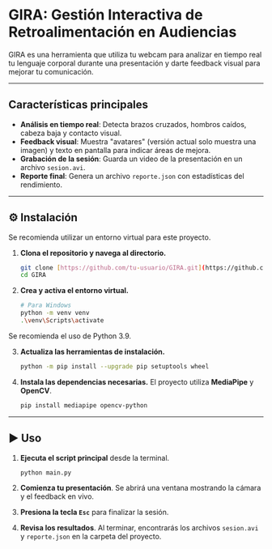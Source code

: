 # GIRA: Gestión Interactiva de Retroalimentación en Audiencias

GIRA es una herramienta que utiliza tu webcam para analizar en tiempo real tu lenguaje corporal durante una presentación y darte feedback visual para mejorar tu comunicación.

---
##  Características principales

* **Análisis en tiempo real**: Detecta brazos cruzados, hombros caídos, cabeza baja y contacto visual.
* **Feedback visual**: Muestra "avatares" (versión actual solo muestra una imagen) y texto en pantalla para indicar áreas de mejora.
* **Grabación de la sesión**: Guarda un video de la presentación en un archivo `sesion.avi`.
* **Reporte final**: Genera un archivo `reporte.json` con estadísticas del rendimiento.

---
## ⚙️ Instalación

Se recomienda utilizar un entorno virtual para este proyecto.

1.  **Clona el repositorio y navega al directorio.**
    ```bash
    git clone [https://github.com/tu-usuario/GIRA.git](https://github.com/tu-usuario/GIRA.git)
    cd GIRA
    ```

2.  **Crea y activa el entorno virtual.**
    ```bash
    # Para Windows
    python -m venv venv
    .\venv\Scripts\activate
    ```
Se recomienda el uso de Python 3.9.

3.  **Actualiza las herramientas de instalación.**
    ```bash
    python -m pip install --upgrade pip setuptools wheel
    ```

4.  **Instala las dependencias necesarias.**
    El proyecto utiliza **MediaPipe** y **OpenCV**.
    ```bash
    pip install mediapipe opencv-python
    ```

---
## ▶️ Uso

1.  **Ejecuta el script principal** desde la terminal.
    ```bash
    python main.py
    ```

2.  **Comienza tu presentación**. Se abrirá una ventana mostrando la cámara y el feedback en vivo.

3.  **Presiona la tecla `Esc`** para finalizar la sesión.

4.  **Revisa los resultados**. Al terminar, encontrarás los archivos `sesion.avi` y `reporte.json` en la carpeta del proyecto.
